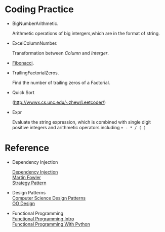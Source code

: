 Coding Practice
==========

* BigNumberArithmetic.

    Arithmetic operations of  big intergers,which are in the format of string.

* ExcelColumnNumber.

    Transformation between *Column* and *Interger*.

* [Fibonacci](http://en.wikipedia.org/wiki/Fibonacci_number).

* TrailingFactorialZeros.

    Find the number of trailing zeros of a Factorial.

* Quick Sort

	(http://wwwx.cs.unc.edu/~zhew/Leetcoder/)
	
* Expr

    Evaluate the string expression, which is combined with single digit positive integers and arithmetic operators including `+ - * / ( ) `


Reference
===========

* Dependency Injection

    [Dependency Injection](https://en.wikipedia.org/wiki/Dependency_injection#cite_note-3)  
    [Martin Fowler](http://www.martinfowler.com/articles/injection.html)  
    [Strategy Pattern](https://en.wikipedia.org/wiki/Strategy_pattern)  


* Design Patterns  
    [Computer Science Design Patterns](https://en.wikibooks.org/wiki/Computer_Science_Design_Patterns)  
    [OO Design](http://www.oodesign.com/)    

* Functional Programming    
    [Functional Programming Intro](http://coolshell.cn/articles/10822.html)  
    [Functional Programming With Python](http://kachayev.github.io/talks/uapycon2012/#/)    
 



